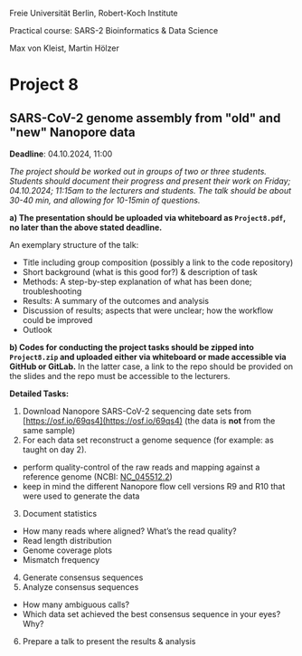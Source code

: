 Freie Universität Berlin, Robert-Koch Institute

Practical course: SARS-2 Bioinformatics & Data Science

Max von Kleist, Martin Hölzer

# Project 8

## SARS-CoV-2 genome assembly from "old" and "new" Nanopore data

**Deadline**: 04.10.2024, 11:00

*The project should be worked out in groups of two or three students. Students should document their progress and present their work on Friday; 04.10.2024; 11:15am to the lecturers and students. The talk should be about 30-40 min, and allowing for 10-15min of questions.*

**a) The presentation should be uploaded via whiteboard as `Project8.pdf`, no later than the above stated deadline.**

An exemplary structure of the talk: 
*	Title including group composition (possibly a link to the code repository)
*	Short background (what is this good for?) & description of task
*	Methods: A step-by-step explanation of what has been done; troubleshooting
*	Results: A summary of the outcomes and analysis
*	Discussion of results; aspects that were unclear; how the workflow could be improved 
*	Outlook

**b) Codes for conducting the project tasks should be zipped into `Project8.zip` and uploaded either via whiteboard or made accessible via GitHub or GitLab.** In the latter case, a link to the repo should be provided on the slides and the repo must be accessible to the lecturers.

**Detailed Tasks:**

1) Download Nanopore SARS-CoV-2 sequencing date sets from [https://osf.io/69qs4](https://osf.io/69qs4) (the data is **not** from the same sample)
2) For each data set reconstruct a genome sequence (for example: as taught on day 2).
  * perform quality-control of the raw reads and mapping against a reference genome (NCBI: [NC_045512.2](https://www.ncbi.nlm.nih.gov/nuccore/NC_045512.2))
  * keep in mind the different Nanopore flow cell versions R9 and R10 that were used to generate the data
3) Document statistics 
  * How many reads where aligned? What’s the read quality?
  * Read length distribution
  * Genome coverage plots
  * Mismatch frequency
4) Generate consensus sequences
5) Analyze consensus sequences
  * How many ambiguous calls?
  * Which data set achieved the best consensus sequence in your eyes? Why? 
6) Prepare a talk to present the results & analysis



